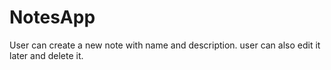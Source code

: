 # NotesApp
User can create a new note with name and description. user can also edit it later and delete it.

